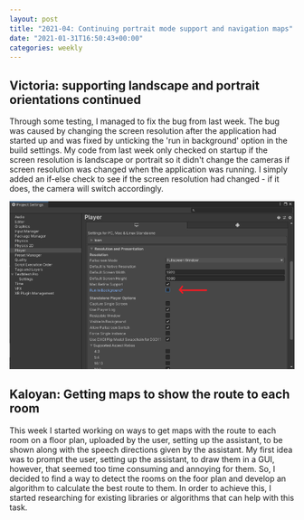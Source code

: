 ```yaml
---
layout: post
title: "2021-04: Continuing portrait mode support and navigation maps"
date: "2021-01-31T16:50:43+00:00"
categories: weekly
---
```


## Victoria: supporting landscape and portrait orientations continued

Through some testing, I managed to fix the bug from last week. The bug was caused by changing the screen resolution after the application had started up and was fixed by unticking the 'run in background' option in the build settings. My code from last week only checked on startup if the screen resolution is landscape or portrait so it didn't change the cameras if screen resolution was changed when the application was running. I simply added an if-else check to see if the screen resolution had changed - if it does, the camera will switch accordingly.

<img src="/assets/images/build_settings.png" class="center">

## Kaloyan: Getting maps to show the route to each room

This week I started working on ways to get maps with the route to each room on a floor plan, uploaded by the user, setting up the assistant, to be shown along with the speech directions given by the assistant. My first idea was to prompt the user, setting up the assistant, to draw them in a GUI, however, that seemed too time consuming and annoying for them. So, I decided to find a way to detect the rooms on the foor plan and develop an algorithm to calculate the best route to them. In order to achieve this, I started researching for existing libraries or algorithms that can help with this task.
